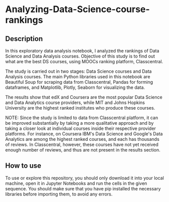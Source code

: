 # Analyzing-Data-Science-course-rankings

## Description

In this exploratory data analysis notebook, I analyzed the rankings of Data Science and Data Analysis courses. Objective of this study is to find out what are the best DS courses, using MOOCs ranking platform, Classcentral.

The study is carried out in two stages: Data Science courses and Data Analysis courses. The main Python libraries used in this notebook are Beautiful Soup for scraping data from Classcentral, Pandas for forming dataframes, and Matplotlib, Plotly, Seaborn for visualizing the data.

The results show that edX and Coursera are the most popular Data Science and Data Analytics course providers, while MIT and Johns Hopkins University are the highest ranked institutes who produce these courses.

NOTE: Since the study is limited to data from Classcentral platform, it can be improved substantially by taking a more qualitative approach and by taking a closer look at individual courses inside their respective provider platforms. For instance, on Coursera IBM's Data Science and Google's Data Analytics are among the highest ranked courses, and each has thousands of reviews. In Classcentral, however, these courses have not yet received enough number of reviews, and thus are not present in the results section.

## How to use

To use or explore this repository, you should only download it into your local machine, open it in Jupyter Notebooks and run the cells in the given sequence. You should make sure that you have pip installed the necessary libraries before importing them, to avoid any errors.

